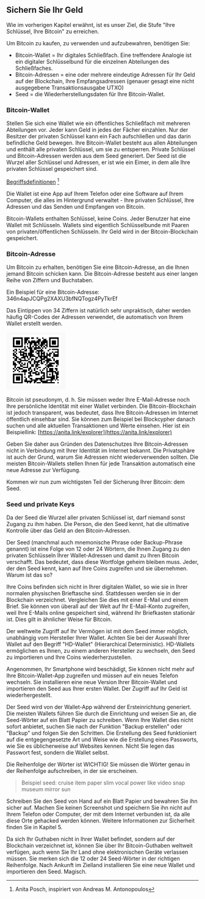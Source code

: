 ## Sichern Sie Ihr Geld

Wie im vorherigen Kapitel erwähnt, ist es unser Ziel, die Stufe "Ihre Schlüssel, Ihre Bitcoin" zu erreichen.

Um Bitcoin zu kaufen, zu verwenden und aufzubewahren, benötigen Sie:

* Bitcoin-Wallet = Ihr digitales Schließfach. Eine treffendere Analogie ist ein digitaler Schlüsselbund für die einzelnen Abteilungen des Schließfaches.
* Bitcoin-Adressen = eine oder mehrere eindeutige Adressen für Ihr Geld auf der Blockchain, Ihre Empfangsadressen (genauer gesagt eine nicht ausgegebene Transaktionsausgabe UTXO)
* Seed = die Wiederherstellungsdaten für Ihre Bitcoin-Wallet.

### Bitcoin-Wallet
Stellen Sie sich eine Wallet wie ein öffentliches Schließfach mit mehreren Abteilungen vor. Jeder kann Geld in jedes der Fächer einzahlen. Nur der Besitzer der privaten Schlüssel kann ein Fach aufschließen und das darin befindliche Geld bewegen. Ihre Bitcoin-Wallet besteht aus allen Abteilungen und enthält alle privaten Schlüssel, um sie zu entsperren. Private Schlüssel und Bitcoin-Adressen werden aus dem Seed generiert. Der Seed ist die Wurzel aller Schlüssel und Adressen, er ist wie ein Eimer, in dem alle Ihre privaten Schlüssel gespeichert sind.

[Begriffsdefinitionen](resources/_seed-postbox.png) [^69]

Die Wallet ist eine App auf Ihrem Telefon oder eine Software auf Ihrem Computer, die alles im Hintergrund verwaltet - Ihre privaten Schlüssel, Ihre Adressen und das Senden und Empfangen von Bitcoin.

Bitcoin-Wallets enthalten Schlüssel, keine Coins. Jeder Benutzer hat eine Wallet mit Schlüsseln. Wallets sind eigentlich Schlüsselbunde mit Paaren von privaten/öffentlichen Schlüsseln. Ihr Geld wird in der Bitcoin-Blockchain gespeichert.

### Bitcoin-Adresse
Um Bitcoin zu erhalten, benötigen Sie eine Bitcoin-Adresse, an die Ihnen jemand Bitcoin schicken kann. Die Bitcoin-Adresse besteht aus einer langen Reihe von Ziffern und Buchstaben.

Ein Beispiel für eine Bitcoin-Adresse: 346n4apJCQPg2XAXU3bfNQTogz4PyTkrEf

Das Eintippen von 34 Ziffern ist natürlich sehr unpraktisch, daher werden häufig QR-Codes der Adressen verwendet, die automatisch von Ihrem Wallet erstellt werden.

![BTC-Adresse als QR-Code](resources/_address-book.PNG)

Bitcoin ist pseudonym, d. h. Sie müssen weder Ihre E-Mail-Adresse noch Ihre persönliche Identität mit einer Wallet verbinden. Die Bitcoin-Blockchain ist jedoch transparent, was bedeutet, dass Ihre Bitcoin-Adressen im Internet öffentlich einsehbar sind. Sie können zum Beispiel bei Blockcypher danach suchen und alle aktuellen Transaktionen und Werte einsehen. Hier ist ein Beispiellink: [https://anita.link/explorer](https://anita.link/explorer)

Geben Sie daher aus Gründen des Datenschutzes Ihre Bitcoin-Adressen nicht in Verbindung mit Ihrer Identität im Internet bekannt. Die Privatsphäre ist auch der Grund, warum Sie Adressen nicht wiederverwenden sollten. Die meisten Bitcoin-Wallets stellen Ihnen für jede Transaktion automatisch eine neue Adresse zur Verfügung.

Kommen wir nun zum wichtigsten Teil der Sicherung Ihrer Bitcoin: dem Seed.

### Seed und private Keys

Da der Seed die Wurzel aller privaten Schlüssel ist, darf niemand sonst Zugang zu ihm haben. Die Person, die den Seed kennt, hat die ultimative Kontrolle über das Geld an den Bitcoin-Adressen.

Der Seed (manchmal auch mnemonische Phrase oder Backup-Phrase genannt) ist eine Folge von 12 oder 24 Wörtern, die Ihnen Zugang zu den privaten Schlüsseln Ihrer Wallet-Adressen und damit zu Ihren Bitcoin verschafft. Das bedeutet, dass diese Wortfolge geheim bleiben muss. Jeder, der den Seed kennt, kann auf Ihre Coins zugreifen und sie übernehmen. Warum ist das so?

Ihre Coins befinden sich nicht in Ihrer digitalen Wallet, so wie sie in Ihrer normalen physischen Brieftasche sind. Stattdessen werden sie in der Blockchain verzeichnet. Vergleichen Sie dies mit einer E-Mail und einem Brief. Sie können von überall auf der Welt auf Ihr E-Mail-Konto zugreifen, weil Ihre E-Mails online gespeichert sind, während Ihr Briefkasten stationär ist. Dies gilt in ähnlicher Weise für Bitcoin.

Der weltweite Zugriff auf Ihr Vermögen ist mit dem Seed immer möglich, unabhängig vom Hersteller Ihrer Wallet. Achten Sie bei der Auswahl Ihrer Wallet auf den Begriff "HD-Wallet" (Hierarchical Deterministic). HD-Wallets ermöglichen es Ihnen, zu einem anderen Hersteller zu wechseln, den Seed zu importieren und Ihre Coins wiederherzustellen.

Angenommen, Ihr Smartphone wird beschädigt, Sie können nicht mehr auf Ihre Bitcoin-Wallet-App zugreifen und müssen auf ein neues Telefon wechseln. Sie installieren eine neue Version Ihrer Bitcoin-Wallet und importieren den Seed aus Ihrer ersten Wallet. Der Zugriff auf Ihr Geld ist wiederhergestellt.

Der Seed wird von der Wallet-App während der Ersteinrichtung generiert. Die meisten Wallets führen Sie durch die Einrichtung und weisen Sie an, die Seed-Wörter auf ein Blatt Papier zu schreiben. Wenn Ihre Wallet dies nicht sofort anbietet, suchen Sie nach der Funktion "Backup erstellen" oder "Backup" und folgen Sie den Schritten. Die Erstellung des Seed funktioniert auf die entgegengesetzte Art und Weise wie die Erstellung eines Passworts, wie Sie es üblicherweise auf Websites kennen. Nicht Sie legen das Passwort fest, sondern die Wallet selbst.

Die Reihenfolge der Wörter ist WICHTIG! Sie müssen die Wörter genau in der Reihenfolge aufschreiben, in der sie erscheinen.

> Beispiel seed: cruise item paper slim vocal power like video snap museum mirror sun

Schreiben Sie den Seed von Hand auf ein Blatt Papier und bewahren Sie ihn sicher auf. Machen Sie keinen Screenshot und speichern Sie ihn nicht auf Ihrem Telefon oder Computer, der mit dem Internet verbunden ist, da alle diese Orte gehacked werden können. Weitere Informationen zur Sicherheit finden Sie in Kapitel 5.

Da sich Ihr Guthaben nicht in Ihrer Wallet befindet, sondern auf der Blockchain verzeichnet ist, können Sie über Ihr Bitcoin-Guthaben weltweit verfügen, auch wenn Sie Ihr Land ohne elektronischen Geräte verlassen müssen. Sie merken sich die 12 oder 24 Seed-Wörter in der richtigen Reihenfolge. Nach Ankunft im Zielland installieren Sie eine neue Wallet und importieren den Seed. Magisch.

[^69]: Anita Posch, inspiriert von Andreas M. Antonopoulos
